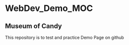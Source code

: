 ﻿# WebDev_Demo_MOC
<!-- This is a repository to create a demo page for practice -->

## Museum of Candy

This repository is to test and practice Demo Page on github
